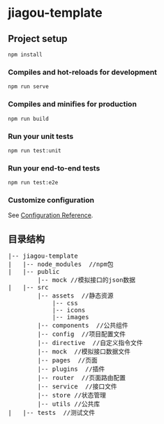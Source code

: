 # jiagou-template

## Project setup
```
npm install
```

### Compiles and hot-reloads for development
```
npm run serve
```

### Compiles and minifies for production
```
npm run build
```

### Run your unit tests
```
npm run test:unit
```

### Run your end-to-end tests
```
npm run test:e2e
```

### Customize configuration
See [Configuration Reference](https://cli.vuejs.org/config/).


## 目录结构

<pre>
|-- jiagou-template
|   |-- node_modules  //npm包
|   |-- public
        |-- mock //模拟接口的json数据
|   |-- src
        |-- assets  //静态资源
            |-- css
            |-- icons
            |-- images
        |-- components  //公共组件
        |-- config  //项目配置文件
        |-- directive  //自定义指令文件
        |-- mock  //模拟接口数据文件
        |-- pages  //页面
        |-- plugins  //插件
        |-- router  //页面路由配置
        |-- service  //接口文件
        |-- store //状态管理
        |-- utils //公共库
|   |-- tests  //测试文件
</pre>